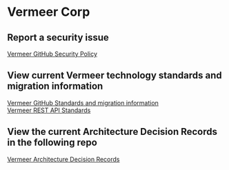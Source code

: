 # Vermeer Corp

## Report a security issue

[Vermeer GitHub Security Policy](https://github.com/vermeer-corp/.github/blob/main/SECURITY.md)

## View current Vermeer technology standards and migration information

[Vermeer GitHub Standards and migration information](https://github.com/vermeer-corp/v-technology-standards/blob/main/github/README.md)   
[Vermeer REST API Standards](https://github.com/vermeer-corp/v-technology-standards/blob/main/rest-api/REST-API-development-standards.md)   

## View the current Architecture Decision Records in the following repo

[Vermeer Architecture Decision Records](https://github.com/vermeer-corp/v-adr-project/tree/main/doc)
